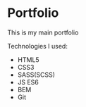 # Portfolio
This is my main portfolio

Technologies I used:
+ HTML5
+ CSS3
+ SASS(SCSS)
+ JS ES6
+ BEM
+ Git
